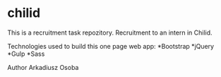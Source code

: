 # chilid
This is a recruitment task repozitory. 
Recruitment to an intern in Chilid.

Technologies used to build this one page web app:
*Bootstrap
*jQuery
*Gulp
*Sass

Author Arkadiusz Osoba